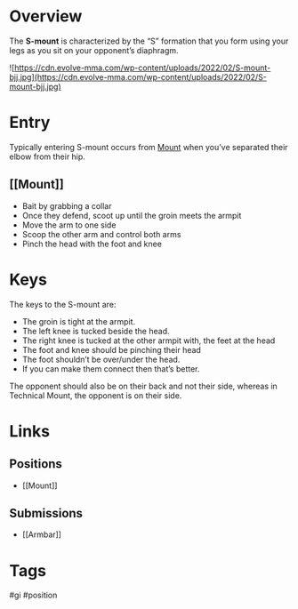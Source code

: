 # Overview
The **S-mount** is characterized by the “S” formation that you form using your legs as you sit on your opponent’s diaphragm.

![https://cdn.evolve-mma.com/wp-content/uploads/2022/02/S-mount-bjj.jpg](https://cdn.evolve-mma.com/wp-content/uploads/2022/02/S-mount-bjj.jpg)
# Entry
Typically entering S-mount occurs from [Mount](obsidian://open?vault=Obsidian-BJJ-Notes&file=Positions%2FMount) when you’ve separated their elbow from their hip.


## [[Mount]]
- Bait by grabbing a collar
- Once they defend, scoot up until the groin meets the armpit
- Move the arm to one side
- Scoop the other arm and control both arms
- Pinch the head with the foot and knee
# Keys
The keys to the S-mount are:
- The groin is tight at the armpit.
- The left knee is tucked beside the head.
- The right knee is tucked at the other armpit with, the feet at the head
- The foot and knee should be pinching their head
- The foot shouldn’t be over/under the head.
- If you can make them connect then that’s better.

The opponent should also be on their back and not their side, whereas in Technical Mount, the opponent is on their side.
# Links
## Positions
- [[Mount]]
## Submissions
- [[Armbar]]
# Tags
#gi #position 
